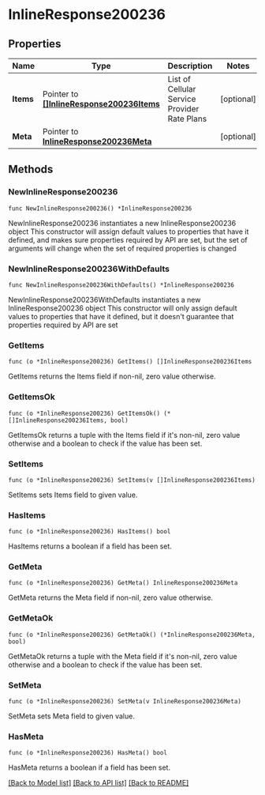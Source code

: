 # InlineResponse200236

## Properties

Name | Type | Description | Notes
------------ | ------------- | ------------- | -------------
**Items** | Pointer to [**[]InlineResponse200236Items**](InlineResponse200236Items.md) | List of Cellular Service Provider Rate Plans | [optional] 
**Meta** | Pointer to [**InlineResponse200236Meta**](InlineResponse200236Meta.md) |  | [optional] 

## Methods

### NewInlineResponse200236

`func NewInlineResponse200236() *InlineResponse200236`

NewInlineResponse200236 instantiates a new InlineResponse200236 object
This constructor will assign default values to properties that have it defined,
and makes sure properties required by API are set, but the set of arguments
will change when the set of required properties is changed

### NewInlineResponse200236WithDefaults

`func NewInlineResponse200236WithDefaults() *InlineResponse200236`

NewInlineResponse200236WithDefaults instantiates a new InlineResponse200236 object
This constructor will only assign default values to properties that have it defined,
but it doesn't guarantee that properties required by API are set

### GetItems

`func (o *InlineResponse200236) GetItems() []InlineResponse200236Items`

GetItems returns the Items field if non-nil, zero value otherwise.

### GetItemsOk

`func (o *InlineResponse200236) GetItemsOk() (*[]InlineResponse200236Items, bool)`

GetItemsOk returns a tuple with the Items field if it's non-nil, zero value otherwise
and a boolean to check if the value has been set.

### SetItems

`func (o *InlineResponse200236) SetItems(v []InlineResponse200236Items)`

SetItems sets Items field to given value.

### HasItems

`func (o *InlineResponse200236) HasItems() bool`

HasItems returns a boolean if a field has been set.

### GetMeta

`func (o *InlineResponse200236) GetMeta() InlineResponse200236Meta`

GetMeta returns the Meta field if non-nil, zero value otherwise.

### GetMetaOk

`func (o *InlineResponse200236) GetMetaOk() (*InlineResponse200236Meta, bool)`

GetMetaOk returns a tuple with the Meta field if it's non-nil, zero value otherwise
and a boolean to check if the value has been set.

### SetMeta

`func (o *InlineResponse200236) SetMeta(v InlineResponse200236Meta)`

SetMeta sets Meta field to given value.

### HasMeta

`func (o *InlineResponse200236) HasMeta() bool`

HasMeta returns a boolean if a field has been set.


[[Back to Model list]](../README.md#documentation-for-models) [[Back to API list]](../README.md#documentation-for-api-endpoints) [[Back to README]](../README.md)


